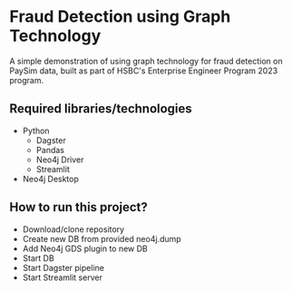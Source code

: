 # Fraud Detection using Graph Technology

A simple demonstration of using graph technology for fraud detection on PaySim data, built as part of HSBC's Enterprise Engineer Program 2023 program.

## Required libraries/technologies
- Python
  - Dagster
  - Pandas
  - Neo4j Driver
  - Streamlit
- Neo4j Desktop

## How to run this project?
- Download/clone repository
- Create new DB from provided neo4j.dump
- Add Neo4j GDS plugin to new DB
- Start DB
- Start Dagster pipeline
- Start Streamlit server
